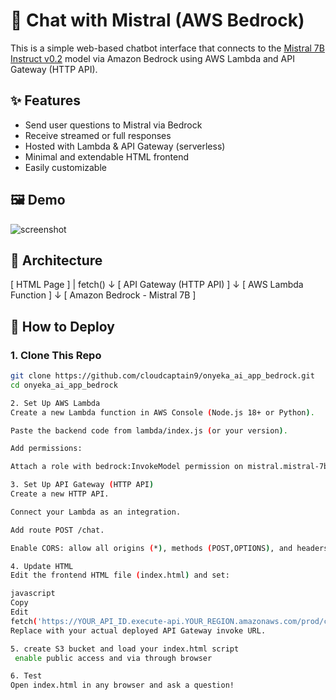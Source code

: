# 🧠 Chat with Mistral (AWS Bedrock)

This is a simple web-based chatbot interface that connects to the [Mistral 7B Instruct v0.2](https://aws.amazon.com/bedrock/) model via Amazon Bedrock using AWS Lambda and API Gateway (HTTP API).

## ✨ Features

- Send user questions to Mistral via Bedrock
- Receive streamed or full responses
- Hosted with Lambda & API Gateway (serverless)
- Minimal and extendable HTML frontend
- Easily customizable

## 🖼 Demo

![screenshot](./screenshot.png) <!-- Add a screenshot of your frontend here -->

## 🧱 Architecture

[ HTML Page ]
|
fetch()
↓
[ API Gateway (HTTP API) ]
↓
[ AWS Lambda Function ]
↓
[ Amazon Bedrock - Mistral 7B ]


## 🚀 How to Deploy

### 1. Clone This Repo

```bash
git clone https://github.com/cloudcaptain9/onyeka_ai_app_bedrock.git
cd onyeka_ai_app_bedrock

2. Set Up AWS Lambda
Create a new Lambda function in AWS Console (Node.js 18+ or Python).

Paste the backend code from lambda/index.js (or your version).

Add permissions:

Attach a role with bedrock:InvokeModel permission on mistral.mistral-7b-instruct-v0:2

3. Set Up API Gateway (HTTP API)
Create a new HTTP API.

Connect your Lambda as an integration.

Add route POST /chat.

Enable CORS: allow all origins (*), methods (POST,OPTIONS), and headers (Content-Type).

4. Update HTML
Edit the frontend HTML file (index.html) and set:

javascript
Copy
Edit
fetch('https://YOUR_API_ID.execute-api.YOUR_REGION.amazonaws.com/prod/chat', { ... })
Replace with your actual deployed API Gateway invoke URL.

5. create S3 bucket and load your index.html script
 enable public access and via through browser

6. Test
Open index.html in any browser and ask a question!

